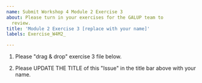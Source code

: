 ```yaml
---
name: Submit Workshop 4 Module 2 Exercise 3
about: Please turn in your exercises for the GALUP team to
  review.
title: 'Module 2 Exercise 3 [replace with your name]'
labels: Exercise_W4M2_

---
```


1. Please "drag & drop" exercise 3 file below.

2. Please UPDATE THE TITLE of this "Issue" in the title bar above with your name.
